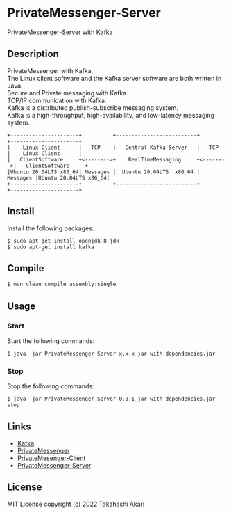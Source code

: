 # PrivateMessenger-Server
PrivateMessenger-Server with Kafka

## Description
PrivateMessenger with Kafka.  
The Linux client software and the Kafka server software are both written in Java.  
Secure and Private messaging with Kafka.  
TCP/IP communication with Kafka.  
Kafka is a distributed publish-subscribe messaging system.  
Kafka is a high-throughput, high-availability, and low-latency messaging system.
~~~
+----------------------+          +--------------------------+          +----------------------+
|    Linux Client      |   TCP    |   Central Kafka Server   |   TCP    |    Linux Client      |
|   ClientSoftware     +<-------->+    RealTimeMessaging     +<-------->|   ClientSoftware     +
|Ubuntu 20.04LTS x86_64| Messages |  Ubuntu 20.04LTS  x86_64 | Messages |Ubuntu 20.04LTS x86_64|
+----------------------+          +--------------------------+          +----------------------+ 
~~~

## Install
Install the following packages:

```
$ sudo apt-get install openjdk-8-jdk
$ sudo apt-get install kafka
```

## Compile
```bash
$ mvn clean compile assembly:single
```

## Usage
### Start
Start the following commands:

```
$ java -jar PrivateMessenger-Server-x.x.x-jar-with-dependencies.jar
```


### Stop
Stop the following commands:

```
$ java -jar PrivateMessenger-Server-0.0.1-jar-with-dependencies.jar stop
```

## Links
- [Kafka](https://kafka.apache.org/)
- [PrivateMessenger](https://github.com/takahashi-akari/PrivateMessenger)
- [PrivateMesenger-Client](https://github.com/takahashi-akari/PrivateMessenger-Client)
- [PrivateMessenger-Server](https://github.com/takahashi-akari/PrivateMessenger-Server)

## License
MIT License
copyright (c) 2022 [Takahashi Akari](https://github.com/takahashi-akari)
